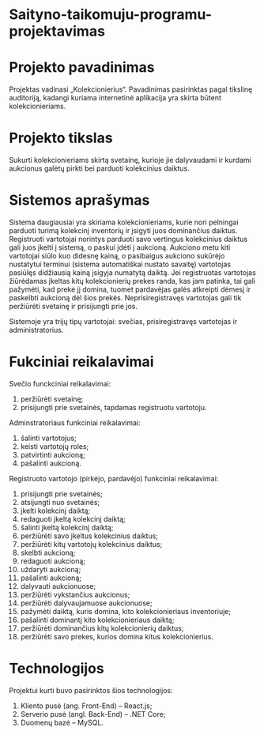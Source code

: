 # Saityno-taikomuju-programu-projektavimas


# Projekto pavadinimas
Projektas vadinasi „Kolekcionierius“. Pavadinimas pasirinktas pagal tikslinę auditoriją, kadangi kuriama internetinė aplikacija yra skirta būtent kolekcionieriams.


# Projekto tikslas
Sukurti kolekcionieriams skirtą svetainę, kurioje jie dalyvaudami ir kurdami aukcionus galėtų pirkti bei parduoti kolekcinius daiktus.


# Sistemos aprašymas
Sistema daugiausiai yra skiriama kolekcionieriams, kurie nori pelningai parduoti turimą kolekcinį inventorių ir įsigyti juos dominančius daiktus. Registruoti vartotojai norintys parduoti savo vertingus kolekcinius daiktus gali juos įkelti į sistemą, o paskui įdėti į aukcioną. Aukciono metu kiti vartotojai siūlo kuo didesnę kainą, o pasibaigus aukciono sukūrėjo nustatytui terminui (sistema automatiškai nustato savaitę) vartotojas pasiūlęs didžiausią kainą įsigyja numatytą daiktą. Jei registruotas vartotojas žiūrėdamas įkeltas kitų kolekcionierių prekes randa, kas jam patinka, tai gali pažymėti, kad prekė jį domina, tuomet pardavėjas galės atkreipti dėmesį ir paskelbti aukcioną dėl šios prekės. Neprisiregistravęs vartotojas gali tik peržiūrėti svetainę ir prisijungti prie jos.
	
Sistemoje yra trijų tipų vartotojai: svečias, prisiregistravęs vartotojas ir administratorius.




# Fukciniai reikalavimai
	
Svečio funckciniai reikalavimai:
1.	peržiūrėti svetainę;
2.	prisijungti prie svetainės, tapdamas registruotu vartotoju.

Adminstratoriaus funkciniai reikalavimai:
1.	šalinti vartotojus;
2.	keisti vartotojų roles;
3.	patvirtinti aukcioną;
4.	pašalinti aukcioną.

Registruoto vartotojo (pirkėjo, pardavėjo) funkciniai reikalavimai:
1.	prisijungti prie svetainės;
2.	atsijungti nuo svetainės;
3.	įkelti kolekcinį daiktą;
4.	redaguoti įkeltą kolekcinį daiktą;
5.	šalinti įkeltą kolekcinį daiktą;
6.	peržiūrėti savo įkeltus kolekcinius daiktus;
7.	peržiūrėti kitų vartotojų kolekcinius daiktus;
8.	skelbti aukcioną;
9.	redaguoti aukcioną; 
10.	uždaryti aukcioną;
11.	pašalinti aukcioną;
12.	dalyvauti aukcionuose;
13.	peržiūrėti vykstančius aukcionus;
14.	peržiūrėti dalyvaujamuose aukcionuose;
15.	pažymėti daiktą, kuris domina, kito kolekcionieriaus inventoriuje;
16.	pašalinti dominantį kito kolekcionieriaus daiktą;
17.	peržiūrėti dominančius kitų kolekcionierių daiktus;
18.	peržiūrėti savo prekes, kurios domina kitus kolekcionierius.


# Technologijos
Projektui kurti buvo pasirinktos šios technologijos:
1. Kliento pusė (ang. Front-End) – React.js;
2. Serverio pusė (angl. Back-End) – .NET Core; 
3. Duomenų bazė – MySQL.
